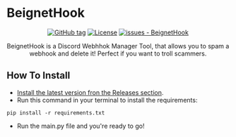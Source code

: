 # BeignetHook
<div align="center">
<a href="https://github.com/jacklebeignet/BeignetHook/releases/"><img src="https://img.shields.io/github/tag/jacklebeignet/BeignetHook?include_prereleases=&sort=semver&color=ff0000" alt="GitHub tag"></a>
<a href="#license"><img src="https://img.shields.io/badge/License-MIT-ff0000" alt="License"></a>
<a href="https://github.com/jacklebeignet/BeignetHook/issues"><img src="https://img.shields.io/github/issues/jacklebeignet/BeignetHook" alt="issues - BeignetHook"></a>

BeignetHook is a Discord Webhhok Manager Tool, that allows you to spam a webhook and delete it! Perfect if you want to troll scammers.
</div>

## How To Install

- [Install the latest version fron the Releases section](https://github.com/jacklebeignet/BeignetHook/releases/latest).
- Run this command in your terminal to install the requirements:
```
pip install -r requirements.txt
```
- Run the main.py file and you're ready to go!
